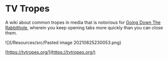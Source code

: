 # TV Tropes   
   
A wiki about common tropes in media that is notorious for [Going Down The Rabbithole](High%20Concepts/Going%20Down%20The%20Rabbithole.md), wherein you keep opening tabs more quickly than you can close them.   
   
![](/Resources/src/Pasted image 20210825230053.png)   
   
[https://tvtropes.org/](https://tvtropes.org/)